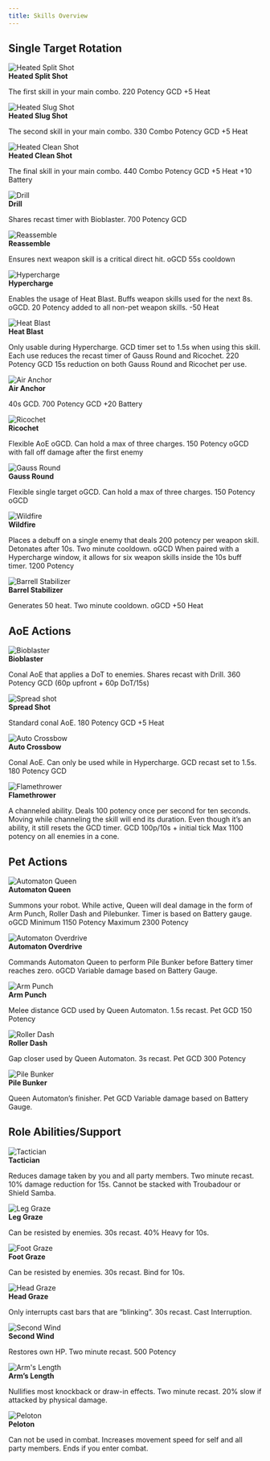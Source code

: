 ```yaml
---
title: Skills Overview
---
```

## Single Target Rotation

![Heated Split Shot](https://i.imgur.com/E2ex2Mk.png)   
**Heated Split Shot** 

The first skill in your main combo. 220 Potency GCD  +5 Heat 

![Heated Slug Shot](https://i.imgur.com/mK8LIWB.png)   
**Heated Slug Shot** 

The second skill in your main combo. 330 Combo Potency GCD  +5 Heat

![Heated Clean Shot](https://i.imgur.com/279sKtp.png)  
**Heated Clean Shot**

The final skill in your main combo. 440 Combo Potency GCD  +5 Heat  +10 Battery

![Drill](https://i.imgur.com/ADsMPA4.png)  
**Drill**

Shares recast timer with Bioblaster. 700 Potency GCD 

![Reassemble](https://i.imgur.com/gd8sg4A.png)  
**Reassemble**

Ensures next weapon skill is a critical direct hit. oGCD  55s cooldown 

![Hypercharge](https://i.imgur.com/4UclC7B.png)  
**Hypercharge**

Enables the usage of Heat Blast. Buffs weapon skills used for the next 8s.  \
oGCD. 20 Potency added to all non-pet weapon skills.  -50 Heat 

![Heat Blast](https://i.imgur.com/ne8MkbK.png)  \
**Heat Blast**

Only usable during Hypercharge. GCD timer set to 1.5s when using this skill. Each use reduces the recast timer of Gauss Round and Ricochet.  220 Potency GCD  15s reduction on both Gauss Round and Ricochet per use.  

![Air Anchor](https://i.imgur.com/xfoo577.png)  \
**Air Anchor**

40s GCD.  700 Potency GCD  +20 Battery 

![Ricochet](https://i.imgur.com/aZ3IDCA.png)  \
**Ricochet**

Flexible AoE oGCD. Can hold a max of three charges.  150 Potency oGCD with fall off damage after the first enemy  

![Gauss Round](https://i.imgur.com/dgWfKkf.png)  \
**Gauss Round**

Flexible single target oGCD. Can hold a max of three charges.  150 Potency oGCD  

![Wildfire](https://i.imgur.com/qHKWbfX.png)  \
**Wildfire**

Places a debuff on a single enemy that deals 200 potency per weapon skill.  Detonates after 10s.  Two minute cooldown.  oGCD  When paired with a Hypercharge window, it allows for six weapon skills inside the 10s buff timer.  1200 Potency  

![Barrell Stabilizer](https://i.imgur.com/0Ue2ejN.png)  \
**Barrel Stabilizer**

Generates 50 heat.  Two minute cooldown.  oGCD  +50 Heat 

## AoE Actions

![Bioblaster](https://i.imgur.com/8sCjrwr.png)  \
**Bioblaster**

Conal AoE that applies a DoT to enemies. Shares recast with Drill.  360 Potency GCD (60p upfront + 60p DoT/15s) 

![Spread shot](https://i.imgur.com/FShMADQ.png)  \
**Spread Shot**

Standard conal AoE.  180 Potency GCD +5 Heat 

![Auto Crossbow](https://i.imgur.com/R4QrmeH.png)  \
**Auto Crossbow**

Conal AoE. Can only be used while in Hypercharge. GCD recast set to 1.5s.  180 Potency GCD  

![Flamethrower](https://i.imgur.com/MbskRdc.png)  \
**Flamethrower**

A channeled ability. Deals 100 potency once per second for ten seconds. Moving while channeling the skill will end its duration. Even though it’s an ability, it still resets the GCD timer.  GCD  100p/10s + initial tick  Max 1100 potency on all enemies in a cone. 

## Pet Actions

![Automaton Queen](https://i.imgur.com/tOCiffb.png)  \
**Automaton Queen**

Summons your robot. While active, Queen will deal damage in the form of Arm Punch, Roller Dash and Pilebunker. Timer is based on Battery gauge.  oGCD  Minimum 1150 Potency  Maximum 2300 Potency  

![Automaton Overdrive](https://i.imgur.com/FQEtUTM.png)  \
**Automaton Overdrive**

Commands Automaton Queen to perform Pile Bunker before Battery timer reaches zero.  oGCD  Variable damage based on Battery Gauge.  

![Arm Punch](https://i.imgur.com/sc2e0WC.png)  \
**Arm Punch**

Melee distance GCD used by Queen Automaton. 1.5s recast.  Pet GCD  150 Potency  

![Roller Dash](https://i.imgur.com/HnfT5qg.png)   \
**Roller Dash**

Gap closer used by Queen Automaton. 3s recast.  Pet GCD  300 Potency  

![Pile Bunker](https://i.imgur.com/1c1y102.png)   \
**Pile Bunker**

Queen Automaton’s finisher.  Pet GCD  Variable damage based on Battery Gauge.  

## Role Abilities/Support

![Tactician](https://i.imgur.com/8Ss9E1g.png)  \
**Tactician**

Reduces damage taken by you and all party members. Two minute recast.  10% damage reduction for 15s. Cannot be stacked with Troubadour or Shield Samba.  

![Leg Graze](https://i.imgur.com/SYg1Q1Z.png)  \
**Leg Graze**

Can be resisted by enemies. 30s recast.  40% Heavy for 10s.  

![Foot Graze](https://i.imgur.com/3hHvY0j.png)  \
**Foot Graze**

Can be resisted by enemies. 30s recast.  Bind for 10s.  

![Head Graze](https://i.imgur.com/tZfCWJ3.png)  \
**Head Graze**

Only interrupts cast bars that are “blinking”. 30s recast.  Cast Interruption.  

![Second Wind](https://i.imgur.com/YuAmy9n.png)  \
**Second Wind**

Restores own HP. Two minute recast.  500 Potency  

![Arm's Length](https://i.imgur.com/ButTAZk.png)  \
**Arm’s Length**

Nullifies most knockback or draw-in effects. Two minute recast.  20% slow if attacked by physical damage.  

![Peloton](https://i.imgur.com/bEQe3Og.png)  \
**Peloton**

Can not be used in combat. Increases movement speed for self and all party members.  Ends if you enter combat.